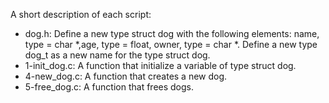 A short description of each script:
+ dog.h: Define a new type struct dog with the following elements: name, type = char *,age, type = float, owner, type = char *. Define a new type dog_t as a new name for the type struct dog.
+ 1-init_dog.c: A function that initialize a variable of type struct dog.
+ 4-new_dog.c: A function that creates a new dog.
+ 5-free_dog.c: A function that frees dogs.
